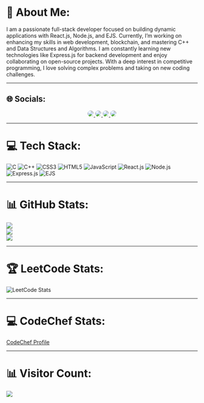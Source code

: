 # 💫 About Me:
I am a passionate full-stack developer focused on building dynamic applications with React.js, Node.js, and EJS. Currently, I’m working on enhancing my skills in web development, blockchain, and mastering C++ and Data Structures and Algorithms. I am constantly learning new technologies like Express.js for backend development and enjoy collaborating on open-source projects. With a deep interest in competitive programming, I love solving complex problems and taking on new coding challenges.

---

## 🌐 Socials:
<div align="center">
  <a href="https://instagram.com/itz__me__thaha" target="_blank">
    <img src="https://img.shields.io/badge/Instagram-%23E4405F.svg?style=for-the-badge&logo=instagram&logoColor=white" style="border-radius:50%;">
  </a>
  <a href="https://linkedin.com/in/mohammed-thaha-webdev/" target="_blank">
    <img src="https://img.shields.io/badge/LinkedIn-%230077B5.svg?style=for-the-badge&logo=linkedin&logoColor=white" style="border-radius:50%;">
  </a>
  <a href="https://x.com/MohammedTh3092" target="_blank">
    <img src="https://img.shields.io/badge/X-black.svg?style=for-the-badge&logo=x&logoColor=white" style="border-radius:50%;">
  </a>
  <a href="https://youtube.com/@TechwithMT-coding-channel" target="_blank">
    <img src="https://img.shields.io/badge/YouTube-%23FF0000.svg?style=for-the-badge&logo=youtube&logoColor=white" style="border-radius:50%;">
  </a>
</div>

---

# 💻 Tech Stack:
![C](https://img.shields.io/badge/c-%2300599C.svg?style=for-the-badge&logo=c&logoColor=white) 
![C++](https://img.shields.io/badge/c++-%2300599C.svg?style=for-the-badge&logo=c%2B%2B&logoColor=white) 
![CSS3](https://img.shields.io/badge/css3-%231572B6.svg?style=for-the-badge&logo=css3&logoColor=white) 
![HTML5](https://img.shields.io/badge/html5-%23E34F26.svg?style=for-the-badge&logo=html5&logoColor=white) 
![JavaScript](https://img.shields.io/badge/javascript-%23323330.svg?style=for-the-badge&logo=javascript&logoColor=%23F7DF1E) 
![React.js](https://img.shields.io/badge/react-%2320232a.svg?style=for-the-badge&logo=react&logoColor=%2361DAFB) 
![Node.js](https://img.shields.io/badge/node.js-6DA55F?style=for-the-badge&logo=node.js&logoColor=white) 
![Express.js](https://img.shields.io/badge/express.js-%23404d59.svg?style=for-the-badge&logo=express&logoColor=%2361DAFB) 
![EJS](https://img.shields.io/badge/ejs-%23B4CA65.svg?style=for-the-badge&logo=ejs&logoColor=black) 

---

# 📊 GitHub Stats:
![](https://github-readme-stats.vercel.app/api?username=Mohammed-Thaha&theme=dark&hide_border=false&include_all_commits=false&count_private=false)  
![](https://github-readme-streak-stats.herokuapp.com/?user=Mohammed-Thaha&theme=dark&hide_border=false)  
![](https://github-readme-stats.vercel.app/api/top-langs/?username=Mohammed-Thaha&theme=dark&hide_border=false&include_all_commits=false&count_private=false&layout=compact)

---

# 🏆 LeetCode Stats:
![LeetCode Stats](https://leetcard.jacoblin.cool/<mohammedthaha358>?theme=dark&font=Karma&ext=heatmap)

---

# 💻 CodeChef Stats: 
[CodeChef Profile](https://www.codechef.com/users/<thaha0358>)

---

# 📊 Visitor Count:
[![](https://visitcount.itsvg.in/api?id=Mohammed-Thaha&icon=0&color=0)](https://visitcount.itsvg.in)
